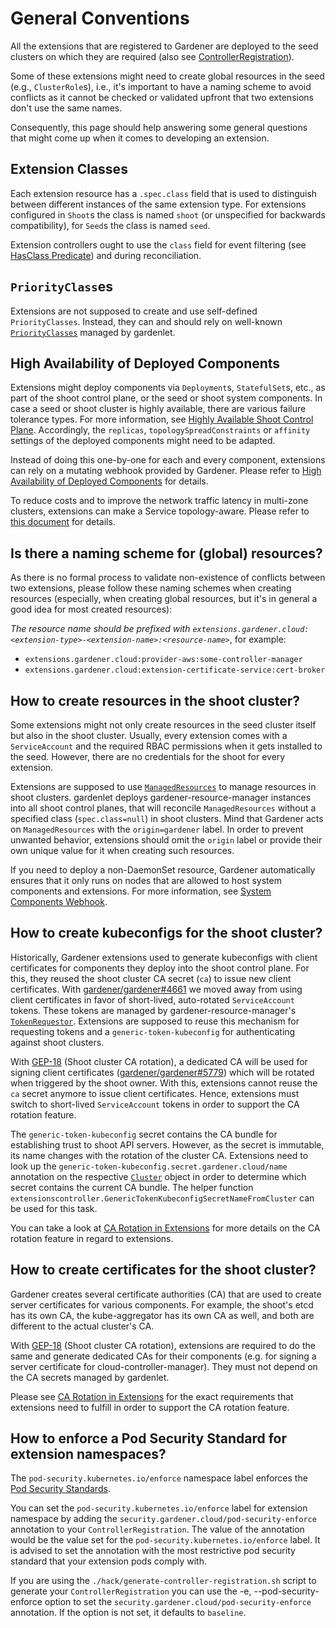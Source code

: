 # General Conventions

All the extensions that are registered to Gardener are deployed to the seed clusters on which they are required (also see [ControllerRegistration](controllerregistration.md)).

Some of these extensions might need to create global resources in the seed (e.g., `ClusterRole`s), i.e., it's important to have a naming scheme to avoid conflicts as it cannot be checked or validated upfront that two extensions don't use the same names.

Consequently, this page should help answering some general questions that might come up when it comes to developing an extension.

## Extension Classes

Each extension resource has a `.spec.class` field that is used to distinguish between different instances of the same extension type.
For extensions configured in `Shoot`s the class is named `shoot` (or unspecified for backwards compatibility), for `Seed`s the class is named `seed`.

Extension controllers ought to use the `class` field for event filtering (see [HasClass Predicate](https://github.com/gardener/gardener/blob/7361a19f4c3830a9f5134c073d3bfd72f4dcfa49/extensions/pkg/predicate/predicate.go#L60)) and during reconciliation.

## `PriorityClass`es

Extensions are not supposed to create and use self-defined `PriorityClasses`.
Instead, they can and should rely on well-known [`PriorityClasses`](../development/priority-classes.md) managed by gardenlet.

## High Availability of Deployed Components

Extensions might deploy components via `Deployment`s, `StatefulSet`s, etc., as part of the shoot control plane, or the seed or shoot system components.
In case a seed or shoot cluster is highly available, there are various failure tolerance types. For more information, see [Highly Available Shoot Control Plane](../usage/high-availability/shoot_high_availability.md).
Accordingly, the `replicas`, `topologySpreadConstraints` or `affinity` settings of the deployed components might need to be adapted.

Instead of doing this one-by-one for each and every component, extensions can rely on a mutating webhook provided by Gardener.
Please refer to [High Availability of Deployed Components](../development/high-availability-of-components.md) for details.

To reduce costs and to improve the network traffic latency in multi-zone clusters, extensions can make a Service topology-aware.
Please refer to [this document](../operations/topology_aware_routing.md) for details.

## Is there a naming scheme for (global) resources?

As there is no formal process to validate non-existence of conflicts between two extensions, please follow these naming schemes when creating resources (especially, when creating global resources, but it's in general a good idea for most created resources):

*The resource name should be prefixed with `extensions.gardener.cloud:<extension-type>-<extension-name>:<resource-name>`*, for example:

* `extensions.gardener.cloud:provider-aws:some-controller-manager`
* `extensions.gardener.cloud:extension-certificate-service:cert-broker`

## How to create resources in the shoot cluster?

Some extensions might not only create resources in the seed cluster itself but also in the shoot cluster. Usually, every extension comes with a `ServiceAccount` and the required RBAC permissions when it gets installed to the seed.
However, there are no credentials for the shoot for every extension.

Extensions are supposed to use [`ManagedResources`](../concepts/resource-manager.md#ManagedResource-controller) to manage resources in shoot clusters.
gardenlet deploys gardener-resource-manager instances into all shoot control planes, that will reconcile `ManagedResources` without a specified class (`spec.class=null`) in shoot clusters. Mind that Gardener acts on `ManagedResources` with the `origin=gardener` label. In order to prevent unwanted behavior, extensions should omit the `origin` label or provide their own unique value for it when creating such resources.

If you need to deploy a non-DaemonSet resource, Gardener automatically ensures that it only runs on nodes that are allowed to host system components and extensions. For more information, see [System Components Webhook](../concepts/resource-manager.md#System-Components-Webhook).

## How to create kubeconfigs for the shoot cluster?

Historically, Gardener extensions used to generate kubeconfigs with client certificates for components they deploy into the shoot control plane.
For this, they reused the shoot cluster CA secret (`ca`) to issue new client certificates.
With [gardener/gardener#4661](https://github.com/gardener/gardener/issues/4661) we moved away from using client certificates in favor of short-lived, auto-rotated `ServiceAccount` tokens. These tokens are managed by gardener-resource-manager's [`TokenRequestor`](../concepts/resource-manager.md#tokenrequestor).
Extensions are supposed to reuse this mechanism for requesting tokens and a `generic-token-kubeconfig` for authenticating against shoot clusters.

With [GEP-18](../proposals/18-shoot-CA-rotation.md) (Shoot cluster CA rotation), a dedicated CA will be used for signing client certificates ([gardener/gardener#5779](https://github.com/gardener/gardener/pull/5779)) which will be rotated when triggered by the shoot owner.
With this, extensions cannot reuse the `ca` secret anymore to issue client certificates.
Hence, extensions must switch to short-lived `ServiceAccount` tokens in order to support the CA rotation feature.

The `generic-token-kubeconfig` secret contains the CA bundle for establishing trust to shoot API servers. However, as the secret is immutable, its name changes with the rotation of the cluster CA.
Extensions need to look up the `generic-token-kubeconfig.secret.gardener.cloud/name` annotation on the respective [`Cluster`](./cluster.md) object in order to determine which secret contains the current CA bundle.
The helper function `extensionscontroller.GenericTokenKubeconfigSecretNameFromCluster` can be used for this task.

You can take a look at [CA Rotation in Extensions](./ca-rotation.md) for more details on the CA rotation feature in regard to extensions.

## How to create certificates for the shoot cluster?

Gardener creates several certificate authorities (CA) that are used to create server certificates for various components.
For example, the shoot's etcd has its own CA, the kube-aggregator has its own CA as well, and both are different to the actual cluster's CA.

With [GEP-18](../proposals/18-shoot-CA-rotation.md) (Shoot cluster CA rotation), extensions are required to do the same and generate dedicated CAs for their components (e.g. for signing a server certificate for cloud-controller-manager). They must not depend on the CA secrets managed by gardenlet.

Please see [CA Rotation in Extensions](./ca-rotation.md) for the exact requirements that extensions need to fulfill in order to support the CA rotation feature.

## How to enforce a Pod Security Standard for extension namespaces?

The `pod-security.kubernetes.io/enforce` namespace label enforces the [Pod Security Standards](https://kubernetes.io/docs/concepts/security/pod-security-standards/).

You can set the `pod-security.kubernetes.io/enforce` label for extension namespace by adding the `security.gardener.cloud/pod-security-enforce` annotation to your `ControllerRegistration`. The value of the annotation would be the value set for the `pod-security.kubernetes.io/enforce` label. It is advised to set the annotation with the most restrictive pod security standard that your extension pods comply with.

If you are using the `./hack/generate-controller-registration.sh` script to generate your `ControllerRegistration` you can use the -e, --pod-security-enforce option to set the `security.gardener.cloud/pod-security-enforce` annotation. If the option is not set, it defaults to `baseline`.
